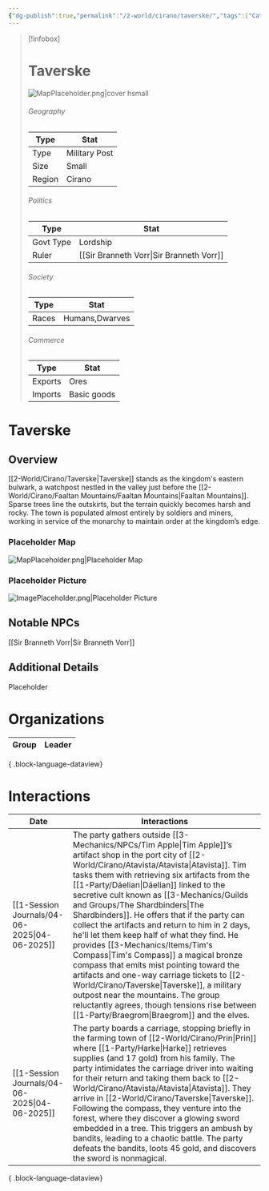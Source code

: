 ```yaml
---
{"dg-publish":true,"permalink":"/2-world/cirano/taverske/","tags":["Category/Settlement"]}
---
```



> [!infobox]
> # Taverske
> ![MapPlaceholder.png|cover hsmall](/img/user/z_Assets/Placeholder%20Images/MapPlaceholder.png)
> ###### Geography
> Type |  Stat |
> ---|---|
> Type | Military Post |
> Size | Small |
> Region | Cirano |
> ###### Politics
> Type |  Stat |
> ---|---|
> Govt Type | Lordship |
> Ruler | [[Sir Branneth Vorr\|Sir Branneth Vorr]]|
> ###### Society
> Type |  Stat |
> ---|---|
> Races | Humans,Dwarves|
> ###### Commerce
> Type |  Stat |
> ---|---|
> Exports | Ores |
> Imports | Basic goods |

# Taverske
## Overview
[[2-World/Cirano/Taverske\|Taverske]] stands as the kingdom's eastern bulwark, a watchpost nestled in the valley just before the [[2-World/Cirano/Faaltan Mountains/Faaltan Mountains\|Faaltan Mountains]]. Sparse trees line the outskirts, but the terrain quickly becomes harsh and rocky. The town is populated almost entirely by soldiers and miners, working in service of the monarchy to maintain order at the kingdom’s edge.

### Placeholder Map
![MapPlaceholder.png|Placeholder Map](/img/user/z_Assets/Placeholder%20Images/MapPlaceholder.png)

### Placeholder Picture
![ImagePlaceholder.png|Placeholder Picture](/img/user/z_Assets/Placeholder%20Images/ImagePlaceholder.png)

## Notable NPCs
[[Sir Branneth Vorr\|Sir Branneth Vorr]]

## Additional Details
Placeholder

# Organizations
| Group | Leader |
| ----- | ------ |

{ .block-language-dataview}

# Interactions

| Date                                             | Interactions                                                                                                                                                                                                                                                                                                                                                                                                                                                                                                                                                                                                                            |
| ------------------------------------------------ | --------------------------------------------------------------------------------------------------------------------------------------------------------------------------------------------------------------------------------------------------------------------------------------------------------------------------------------------------------------------------------------------------------------------------------------------------------------------------------------------------------------------------------------------------------------------------------------------------------------------------------------- |
| [[1-Session Journals/04-06-2025\|04-06-2025]] | The party gathers outside [[3-Mechanics/NPCs/Tim Apple\|Tim Apple]]’s artifact shop in the port city of [[2-World/Cirano/Atavista/Atavista\|Atavista]]. Tim tasks them with retrieving six artifacts from the [[1-Party/Dáelian\|Dáelian]] linked to the secretive cult known as [[3-Mechanics/Guilds and Groups/The Shardbinders\|The Shardbinders]]. He offers that if the party can collect the artifacts and return to him in 2 days, he'll let them keep half of what they find. He provides [[3-Mechanics/Items/Tim's Compass\|Tim's Compass]] a magical bronze compass that emits mist pointing toward the artifacts and one-way carriage tickets to [[2-World/Cirano/Taverske\|Taverske]], a military outpost near the mountains. The group reluctantly agrees, though tensions rise between [[1-Party/Braegrom\|Braegrom]] and the elves. |
| [[1-Session Journals/04-06-2025\|04-06-2025]] | The party boards a carriage, stopping briefly in the farming town of [[2-World/Cirano/Prin\|Prin]] where [[1-Party/Harke\|Harke]] retrieves supplies (and 17 gold) from his family. The party intimidates the carriage driver into waiting for their return and taking them back to [[2-World/Cirano/Atavista/Atavista\|Atavista]]. They arrive in [[2-World/Cirano/Taverske\|Taverske]]. Following the compass, they venture into the forest, where they discover a glowing sword embedded in a tree. This triggers an ambush by bandits, leading to a chaotic battle. The party defeats the bandits, loots 45 gold, and discovers the sword is nonmagical.                                                                           |

{ .block-language-dataview}